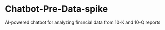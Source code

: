 # Chatbot-Pre-Data-spike
AI-powered chatbot for analyzing financial data from 10-K and 10-Q reports
